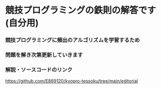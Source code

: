 # 競技プログラミングの鉄則の解答です(自分用)

### 競技プログラミングに頻出のアルゴリズムを学習するため
### 問題を解き次第更新していきます

### 解説・ソースコードのリンク
https://github.com/E869120/kyopro-tessoku/tree/main/editorial
